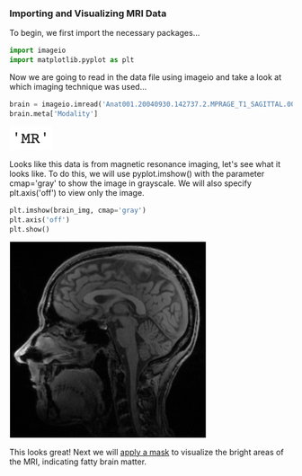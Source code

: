 ### Importing and Visualizing MRI Data

To begin, we first import the necessary packages...


```python
import imageio
import matplotlib.pyplot as plt
```

Now we are going to read in the data file using imageio and take a look at which imaging technique was used...


```python
brain = imageio.imread('Anat001.20040930.142737.2.MPRAGE_T1_SAGITTAL.0080.dcm')
brain.meta['Modality']
```

<img src='mr.png' />


Looks like this data is from magnetic resonance imaging, let's see what it looks like. To do this, we will use pyplot.imshow() with the parameter cmap='gray' to show the image in grayscale. We will also specify plt.axis('off') to view only the image.


```python
plt.imshow(brain_img, cmap='gray')
plt.axis('off')
plt.show()
```

<img src='mri.png' width=350 />

This looks great! Next we will [apply a mask](brainmask.md) to visualize the bright areas of the MRI, indicating fatty brain matter.
